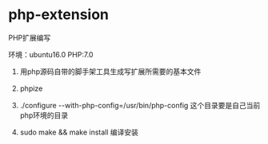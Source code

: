 # php-extension
PHP扩展编写

环境：ubuntu16.0
PHP:7.0

1. 用php源码自带的脚手架工具生成写扩展所需要的基本文件

2. phpize　　　　　　　　　　　　　　

3. ./configure --with-php-config=/usr/bin/php-config  这个目录要是自己当前php环境的目录

4. sudo make && make install         编译安装
